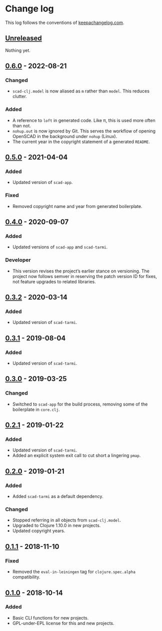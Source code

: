 # Change log
This log follows the conventions of
[keepachangelog.com](http://keepachangelog.com/).

## [Unreleased]
Nothing yet.

## [0.6.0] - 2022-08-21
### Changed
- `scad-clj.model` is now aliased as `m` rather than `model`.
  This reduces clutter.

### Added
- A reference to `loft` in generated code. Like π, this is used more often than
  not.
- `nohup.out` is now ignored by Git. This serves the workflow of opening
  OpenSCAD in the background under `nohup` (Linux).
- The current year in the copyright statement of a generated `README`.

## [0.5.0] - 2021-04-04
### Added
- Updated version of `scad-app`.

### Fixed
- Removed copyright name and year from generated boilerplate.

## [0.4.0] - 2020-09-07
### Added
- Updated versions of `scad-app` and `scad-tarmi`.

### Developer
- This version revises the project’s earlier stance on versioning. The project
  now follows semver in reserving the patch version ID for fixes, not feature
  upgrades to related libraries.

## [0.3.2] - 2020-03-14
### Added
- Updated version of `scad-tarmi`.

## [0.3.1] - 2019-08-04
### Added
- Updated version of `scad-tarmi`.

## [0.3.0] - 2019-03-25
### Changed
- Switched to `scad-app` for the build process, removing some of the
  boilerplate in `core.clj`.

## [0.2.1] - 2019-01-22
### Added
- Updated version of `scad-tarmi`.
- Added an explicit system exit call to cut short a lingering `pmap`.

## [0.2.0] - 2019-01-21
### Added
- Added `scad-tarmi` as a default dependency.

### Changed
- Stopped referring in all objects from `scad-clj.model`.
- Upgraded to Clojure 1.10.0 in new projects.
- Updated copyright years.

## [0.1.1] - 2018-11-10
### Fixed
- Removed the `eval-in-leiningen` tag for `clojure.spec.alpha` compatibility.

## [0.1.0] - 2018-10-14
### Added
- Basic CLI functions for new projects.
- GPL-under-EPL license for this and new projects.

[Unreleased]: https://github.com/veikman/cad-template/compare/v0.6.0...HEAD
[0.6.0]: https://github.com/veikman/cad-template/compare/v0.5.0...v0.6.0
[0.5.0]: https://github.com/veikman/cad-template/compare/v0.4.0...v0.5.0
[0.4.0]: https://github.com/veikman/cad-template/compare/v0.3.2...v0.4.0
[0.3.2]: https://github.com/veikman/cad-template/compare/v0.3.1...v0.3.2
[0.3.1]: https://github.com/veikman/cad-template/compare/v0.3.0...v0.3.1
[0.3.0]: https://github.com/veikman/cad-template/compare/v0.2.1...v0.3.0
[0.2.1]: https://github.com/veikman/cad-template/compare/v0.2.0...v0.2.1
[0.2.0]: https://github.com/veikman/cad-template/compare/v0.1.1...v0.2.0
[0.1.1]: https://github.com/veikman/cad-template/compare/v0.1.0...v0.1.1
[0.1.0]: https://github.com/veikman/cad-template/compare/55db80f...v0.1.0
